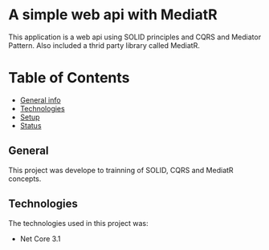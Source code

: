 # A simple web api with MediatR
This application is a web api using SOLID principles and CQRS and Mediator Pattern. Also included a thrid party library called MediatR.

# Table of Contents
* [General info](https://github.com/3duardonery/web-api-mediatr/blob/master/README.md#general-info)
* [Technologies](https://github.com/3duardonery/web-api-mediatr/blob/master/README.md#technologies)
* [Setup](https://github.com/3duardonery/web-api-mediatr/blob/master/README.md#seup)
* [Status](https://github.com/3duardonery/web-api-mediatr/blob/master/README.md#status)

## General
This project was develope to trainning of SOLID, CQRS and MediatR concepts.

## Technologies
The technologies used in this project was:
* Net Core 3.1
